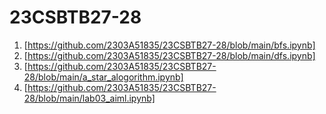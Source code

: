 # 23CSBTB27-28
1. [https://github.com/2303A51835/23CSBTB27-28/blob/main/bfs.ipynb]
2. [https://github.com/2303A51835/23CSBTB27-28/blob/main/dfs.ipynb]
3. [https://github.com/2303A51835/23CSBTB27-28/blob/main/a_star_alogorithm.ipynb]
4. [https://github.com/2303A51835/23CSBTB27-28/blob/main/lab03_aiml.ipynb]

